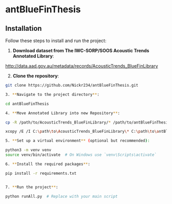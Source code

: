 # antBlueFinThesis


## Installation

Follow these steps to install and run the project:

1. **Download dataset from The IWC-SORP/SOOS Acoustic Trends Annotated Library**:

http://data.aad.gov.au/metadata/records/AcousticTrends_BlueFinLibrary

2. **Clone the repository**:

```bash
git clone https://github.com/Nickr234/antBlueFinThesis.git

3. **Navigate to the project directory**:

cd antBlueFinThesis

4. **Move Annotated Library into new Repository**:

cp -R /path/to/AcousticTrends_BlueFinLibrary/* /path/to/antBlueFinThesis/ ## Linux

xcopy /E /I C:\path\to\AcousticTrends_BlueFinLibrary\* C:\path\to\antBlueFinThesis\  ## Windows

5. **Set up a virtual environment** (optional but recommended):

python3 -m venv venv
source venv/bin/activate  # On Windows use `venv\Scripts\activate`

6. **Install the required packages**:

pip install -r requirements.txt


7. **Run the project**:

python runAll.py  # Replace with your main script